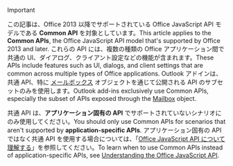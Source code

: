 > [!IMPORTANT]
> <span data-ttu-id="65156-101">この記事は、Office 2013 以降でサポートされている Office JavaScript API モデルである **Common API** を対象としています。</span><span class="sxs-lookup"><span data-stu-id="65156-101">This article applies to the **Common APIs**, the Office JavaScript API model that's supported by Office 2013 and later.</span></span> <span data-ttu-id="65156-102">これらの API には、複数の種類の Office アプリケーション間で共通の UI、ダイアログ、クライアント設定などの機能が含まれます。</span><span class="sxs-lookup"><span data-stu-id="65156-102">These APIs include features such as UI, dialogs, and client settings that are common across multiple types of Office applications.</span></span> <span data-ttu-id="65156-103">Outlook アドインは、共通 API、特に [メールボックス](/javascript/api/outlook/office.mailbox) オブジェクトを通じて公開される API のサブセットのみを使用します。</span><span class="sxs-lookup"><span data-stu-id="65156-103">Outlook add-ins exclusively use Common APIs, especially the subset of APIs exposed through the [Mailbox](/javascript/api/outlook/office.mailbox) object.</span></span>
> 
> <span data-ttu-id="65156-104">共通 API は、**アプリケーション固有の API** でサポートされていないシナリオにのみ使用してください。</span><span class="sxs-lookup"><span data-stu-id="65156-104">You should only use Common APIs for scenarios that aren't supported by **application-specific APIs**.</span></span> <span data-ttu-id="65156-105">アプリケーション固有の API ではなく共通 API を使用する場合については、「[Office JavaScript API について理解する](../develop/understanding-the-javascript-api-for-office.md)」を参照してください。</span><span class="sxs-lookup"><span data-stu-id="65156-105">To learn when to use Common APIs instead of application-specific APIs, see [Understanding the Office JavaScript API](../develop/understanding-the-javascript-api-for-office.md).</span></span>